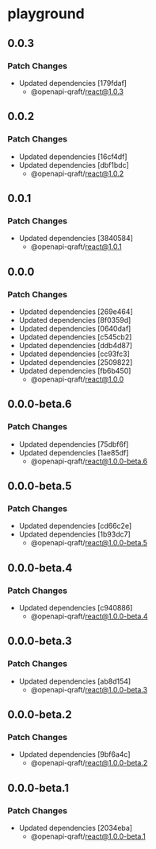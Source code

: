 # playground

## 0.0.3

### Patch Changes

- Updated dependencies [179fdaf]
  - @openapi-qraft/react@1.0.3

## 0.0.2

### Patch Changes

- Updated dependencies [16cf4df]
- Updated dependencies [dbf1bdc]
  - @openapi-qraft/react@1.0.2

## 0.0.1

### Patch Changes

- Updated dependencies [3840584]
  - @openapi-qraft/react@1.0.1

## 0.0.0

### Patch Changes

- Updated dependencies [269e464]
- Updated dependencies [8f0359d]
- Updated dependencies [0640daf]
- Updated dependencies [c545cb2]
- Updated dependencies [ddb4d87]
- Updated dependencies [cc93fc3]
- Updated dependencies [2509822]
- Updated dependencies [fb6b450]
  - @openapi-qraft/react@1.0.0

## 0.0.0-beta.6

### Patch Changes

- Updated dependencies [75dbf6f]
- Updated dependencies [1ae85df]
  - @openapi-qraft/react@1.0.0-beta.6

## 0.0.0-beta.5

### Patch Changes

- Updated dependencies [cd66c2e]
- Updated dependencies [1b93dc7]
  - @openapi-qraft/react@1.0.0-beta.5

## 0.0.0-beta.4

### Patch Changes

- Updated dependencies [c940886]
  - @openapi-qraft/react@1.0.0-beta.4

## 0.0.0-beta.3

### Patch Changes

- Updated dependencies [ab8d154]
  - @openapi-qraft/react@1.0.0-beta.3

## 0.0.0-beta.2

### Patch Changes

- Updated dependencies [9bf6a4c]
  - @openapi-qraft/react@1.0.0-beta.2

## 0.0.0-beta.1

### Patch Changes

- Updated dependencies [2034eba]
  - @openapi-qraft/react@1.0.0-beta.1
